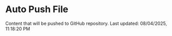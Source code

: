 # Auto Push File

Content that will be pushed to GitHub repository.
Last updated: 08/04/2025, 11:18:20 PM